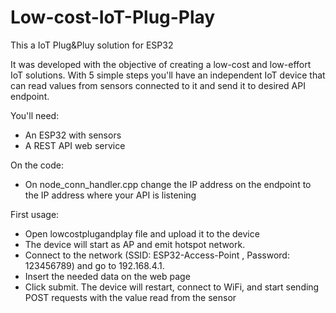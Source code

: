 # Low-cost-IoT-Plug-Play

This a IoT Plug&Pluy solution for ESP32

It was developed with the objective of creating a low-cost and low-effort IoT solutions.
With 5 simple steps  you'll have an independent IoT device that can read values from sensors connected to it and send it to desired API endpoint.

You'll need:

 - An ESP32 with sensors
 - A REST API web service
 
On the code:

 - On node_conn_handler.cpp change the IP address on the endpoint to the IP address where your API is listening

First usage:
  
  - Open lowcostplugandplay file and upload it to the device
  - The device will start as AP and emit hotspot network. 
  - Connect to the network (SSID: ESP32-Access-Point , Password: 123456789) and go to 192.168.4.1.
  - Insert the needed data on the web page
  - Click submit. The device will restart, connect to WiFi, and start sending POST requests with the value read from the sensor
  
